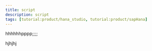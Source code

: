 ```yaml
---
title: script
description: script
tags: [tutorial:product/hana_studio, tutorial:product/sapHana]
---
```

hhhhhhpppp;;;;

<script color=red></script>
hjhjhj
